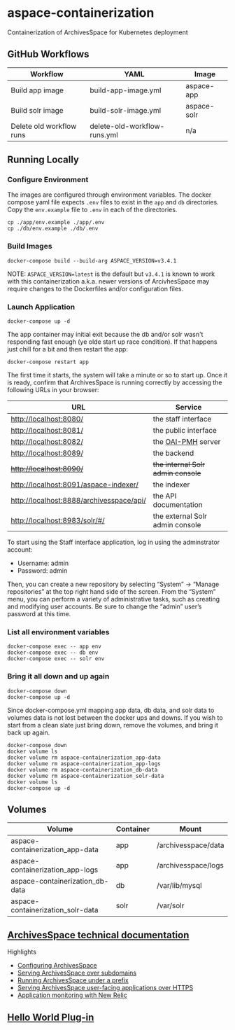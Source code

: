 # aspace-containerization
Containerization of ArchivesSpace for Kubernetes deployment

## GitHub Workflows
| Workflow                  | YAML                         | Image       |
|---------------------------|------------------------------|-------------|
| Build app image           | build-app-image.yml          | aspace-app  |
| Build solr image          | build-solr-image.yml         | aspace-solr |
| Delete old workflow runs  | delete-old-workflow-runs.yml | n/a         |

## Running Locally
### Configure Environment
The images are configured through environment variables. The docker compose yaml file expects `.env` files to exist in the `app` and `db` directories. Copy the `env.example` file to `.env` in each of the directories.
```shell
cp ./app/env.example ./app/.env
cp ./db/env.example ./db/.env
```
### Build Images
```shell
docker-compose build --build-arg ASPACE_VERSION=v3.4.1
```
NOTE: `ASPACE_VERSION=latest` is the default but `v3.4.1` is known to work with this containerization a.k.a. newer versions of ArcivhesSpace may require changes to the Dockerfiles and/or configuration files.


### Launch Application
```shell
docker-compose up -d
```
The app container may initial exit because the db and/or solr wasn't responding fast enough (ye olde start up race condition).  If that happens just chill for a bit and then restart the app:
```shell
docker-compose restart app
```
  The first time it starts, the system will take a minute or so to start up. Once it is ready, confirm that ArchivesSpace is running correctly by accessing the following URLs in your browser:

| URL                                                                                                      | Service                                                  |
|----------------------------------------------------------------------------------------------------------|----------------------------------------------------------|
| [http://localhost:8080/](http://localhost:8080/)                                                         | the staff interface                                      |
| [http://localhost:8081/](http://localhost:8081/)                                                         | the public interface                                     |
| [http://localhost:8082/](http://localhost:8082/)                                                         | the [OAI-PMH](https://www.openarchives.org/pmh/) server  |
| [http://localhost:8089/](http://localhost:8089/)                                                         | the backend                                              |
| [~~http://localhost:8090/~~](http://localhost:8090/)                                                     | ~~the internal Solr admin console~~                      |
| [http://localhost:8091/aspace-indexer/](http://localhost:8091/aspace-indexer/)                           | the indexer                                              |
| [http://localhost:8888/archivesspace/api/](http://localhost:8888/archivesspace/api/)                     | the API documentation                                    |
| [http://localhost:8983/solr/#/](http://localhost:8983/solr/#/)                                           | the external Solr admin console                          |

To start using the Staff interface application, log in using the adminstrator account:
* Username: admin
* Password: admin

Then, you can create a new repository by selecting “System” -> “Manage repositories” at the top right hand side of the screen. From the “System” menu, you can perform a variety of administrative tasks, such as creating and modifying user accounts. Be sure to change the “admin” user’s password at this time.
### List all environment variables
```shell
docker-compose exec -- app env
docker-compose exec -- db env
docker-compose exec -- solr env
```
### Bring it all down and up again
```shell
docker-compose down
docker-compose up -d
```
Since docker-compose.yml mapping app data, db data, and solr data to volumes data is not lost between the docker ups and downs. If you wish to start from a clean slate just bring down, remove the volumes, and bring it back up again.
```shell
docker-compose down
docker volume ls
docker volume rm aspace-containerization_app-data
docker volume rm aspace-containerization_app-logs
docker volume rm aspace-containerization_db-data
docker volume rm aspace-containerization_solr-data
docker volume ls
docker-compose up -d
```
## Volumes
| Volume                             | Container | Mount               |
|------------------------------------|-----------|---------------------|
| aspace-containerization_app-data   | app       | /archivesspace/data |
| aspace-containerization_app-logs   | app       | /archivesspace/logs |
| aspace-containerization_db-data    | db        | /var/lib/mysql      |
| aspace-containerization_solr-data  | solr      | /var/solr           |
## [ArchivesSpace technical documentation](https://archivesspace.github.io/tech-docs/)
Highlights
* [Configuring ArchivesSpace](https://archivesspace.github.io/tech-docs/customization/configuration.html)
* [Serving ArchivesSpace over subdomains](https://archivesspace.github.io/tech-docs/provisioning/domains.html)
* [Running ArchivesSpace under a prefix](https://archivesspace.github.io/tech-docs/provisioning/prefix.html)
* [Serving ArchivesSpace user-facing applications over HTTPS](https://archivesspace.github.io/tech-docs/provisioning/https.html)
* [Application monitoring with New Relic](https://archivesspace.github.io/tech-docs/provisioning/newrelic.html)
## [Hello World Plug-in](https://github.com/archivesspace/archivesspace/blob/82c4603fe22bf0fd06043974478d4caf26e1c646/plugins/hello_world/README.md)

